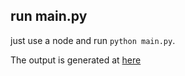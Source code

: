 ## run main.py

just use a node and run `python main.py`.

The output is generated at [here](/data/merged/)
